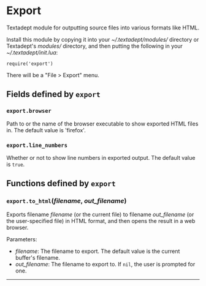 # Export

Textadept module for outputting source files into various formats like HTML.

Install this module by copying it into your *~/.textadept/modules/* directory or Textadept's
*modules/* directory, and then putting the following in your *~/.textadept/init.lua*:

    require('export')

There will be a "File > Export" menu.

## Fields defined by `export`

<a id="export.browser"></a>
### `export.browser` 

Path to or the name of the browser executable to show exported HTML files in.
The default value is 'firefox'.

<a id="export.line_numbers"></a>
### `export.line_numbers` 

Whether or not to show line numbers in exported output.
The default value is `true`.


## Functions defined by `export`

<a id="export.to_html"></a>
### `export.to_html`(*filename*, *out_filename*)

Exports filename *filename* (or the current file) to filename *out_filename* (or the
user-specified file) in HTML format, and then opens the result in a web browser.

Parameters:

- *filename*:  The filename to export. The default value is the current buffer's filename.
- *out_filename*:  The filename to export to. If `nil`, the user is prompted for one.


---
